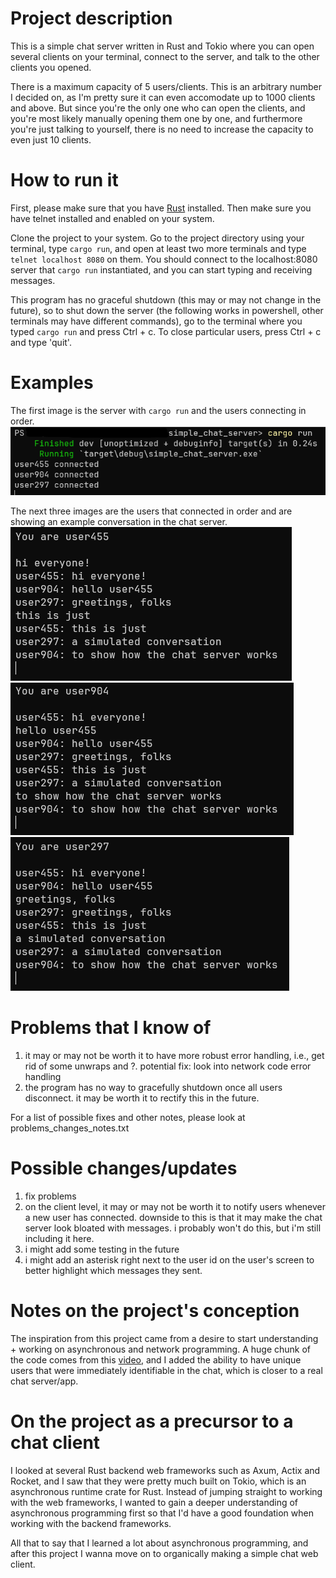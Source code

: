 # Project description

This is a simple chat server written in Rust and Tokio where you can open several clients on your terminal, connect to the server, and talk to the other clients
you opened. 

There is a maximum capacity of 5 users/clients. This is an arbitrary number I decided on, as I'm pretty sure it can even accomodate up to 1000 clients and above.
But since you're the only one who can open the clients, and you're most likely manually opening them one by one, and furthermore you're just talking to yourself, 
there is no need to increase the capacity to even just 10 clients. 

# How to run it

First, please make sure that you have [Rust](https://doc.rust-lang.org/book/ch01-01-installation.html) installed. Then make sure you have telnet installed
and enabled on your system. 

Clone the project to your system. Go to the project directory using your terminal, type `cargo run`, and open at least two more terminals and type
`telnet localhost 8080` on them. You should connect to the localhost:8080 server that `cargo run` instantiated, and you can start typing and receiving
messages. 

This program has no graceful shutdown (this may or may not change in the future), so to shut down the server (the following works in powershell, other terminals 
may have different commands), go to the terminal where you typed `cargo run` and press Ctrl + c. To close particular users, press Ctrl + c and type 'quit'.

# Examples

The first image is the server with `cargo run` and the users connecting in order.
![server](images\server.png)

The next three images are the users that connected in order and are showing an example conversation in the chat server.
![first user](images\first_user.png)
![second user](images\second_user.png)
![third_user](images\third_user.png)

# Problems that I know of

1. it may or may not be worth it to have more robust error handling,
  i.e., get rid of some unwraps and ?. 
  potential fix: look into network code error handling
2. the program has no way to gracefully shutdown once all users
  disconnect. it may be worth it to rectify this in the future.

For a list of possible fixes and other notes, please look at problems_changes_notes.txt

# Possible changes/updates

1. fix problems
2. on the client level, it may or may not be worth it to notify
  users whenever a new user has connected. downside to this is that it
  may make the chat server look bloated with messages. i probably won't
  do this, but i'm still including it here.
3. i might add some testing in the future
4. i might add an asterisk right next to the user id on the user's screen
  to better highlight which messages they sent.

# Notes on the project's conception

The inspiration from this project came from a desire to start understanding + working on asynchronous and network programming. A huge chunk of the code comes from
this [video](https://www.youtube.com/watch?v=T2mWg91sx-o), and I added the ability to have unique users that were immediately identifiable in the chat, which is closer to a 
real chat server/app.

# On the project as a precursor to a chat client

I looked at several Rust backend web frameworks such as Axum, Actix and Rocket, and I saw that they were pretty much built on Tokio, which is an asynchronous runtime
crate for Rust. Instead of jumping straight to working with the web frameworks, I wanted to gain a deeper understanding of asynchronous programming first so that I'd have
a good foundation when working with the backend frameworks.

All that to say that I learned a lot about asynchronous programming, and after this project I wanna move on to organically making a simple chat web client. 
